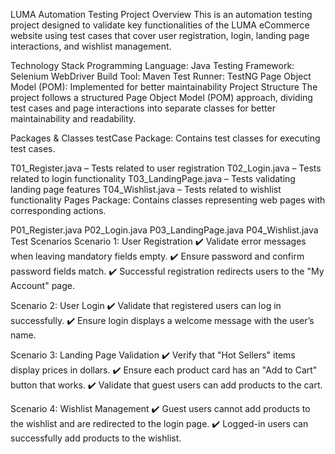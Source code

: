 LUMA Automation Testing Project
Overview
This is an automation testing project designed to validate key functionalities of the LUMA eCommerce website using test cases that cover user registration, login, landing page interactions, and wishlist management.

Technology Stack
Programming Language: Java
Testing Framework: Selenium WebDriver
Build Tool: Maven
Test Runner: TestNG
Page Object Model (POM): Implemented for better maintainability
Project Structure
The project follows a structured Page Object Model (POM) approach, dividing test cases and page interactions into separate classes for better maintainability and readability.

Packages & Classes
testCase Package: Contains test classes for executing test cases.

T01_Register.java – Tests related to user registration
T02_Login.java – Tests related to login functionality
T03_LandingPage.java – Tests validating landing page features
T04_Wishlist.java – Tests related to wishlist functionality
Pages Package: Contains classes representing web pages with corresponding actions.

P01_Register.java
P02_Login.java
P03_LandingPage.java
P04_Wishlist.java
Test Scenarios
Scenario 1: User Registration
✔️ Validate error messages when leaving mandatory fields empty.
✔️ Ensure password and confirm password fields match.
✔️ Successful registration redirects users to the "My Account" page.

Scenario 2: User Login
✔️ Validate that registered users can log in successfully.
✔️ Ensure login displays a welcome message with the user’s name.

Scenario 3: Landing Page Validation
✔️ Verify that "Hot Sellers" items display prices in dollars.
✔️ Ensure each product card has an "Add to Cart" button that works.
✔️ Validate that guest users can add products to the cart.

Scenario 4: Wishlist Management
✔️ Guest users cannot add products to the wishlist and are redirected to the login page.
✔️ Logged-in users can successfully add products to the wishlist.
